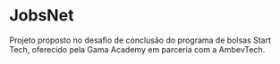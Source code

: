 # JobsNet
 Projeto proposto no desafio de conclusão do programa de bolsas Start Tech, oferecido pela Gama Academy em parceria com a AmbevTech.
